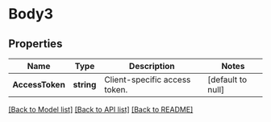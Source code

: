 # Body3

## Properties
Name | Type | Description | Notes
------------ | ------------- | ------------- | -------------
**AccessToken** | **string** | Client-specific access token. | [default to null]

[[Back to Model list]](../README.md#documentation-for-models) [[Back to API list]](../README.md#documentation-for-api-endpoints) [[Back to README]](../README.md)

